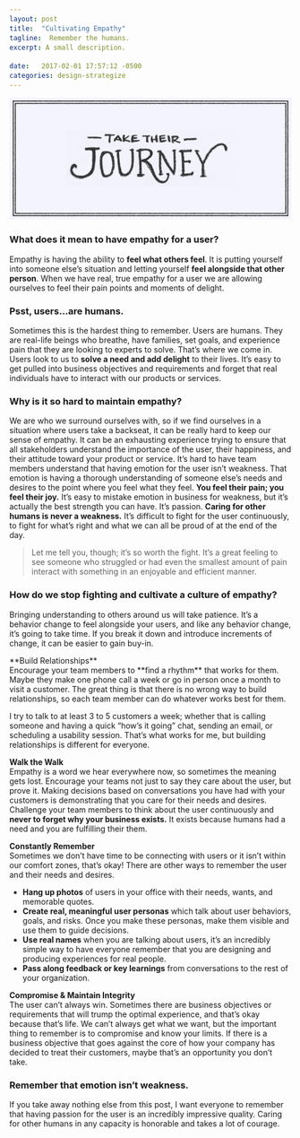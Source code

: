```yaml
---
layout: post
title:  "Cultivating Empathy"
tagline:  Remember the humans.
excerpt: A small description.

date:   2017-02-01 17:57:12 -0500
categories: design-strategize
---
```


![I didn't come this far, to only come this far.](/assets/uploads/photos/create/Quote_Empathy.png)

### What does it mean to have empathy for a user?
Empathy is having the ability to **feel what others feel**. It is putting yourself into someone else’s situation and letting yourself **feel alongside that other person**. When we have real, true empathy for a user we are allowing ourselves to feel their pain points and moments of delight.

### Psst, users...are humans.
Sometimes this is the hardest thing to remember. Users are humans. They are real-life beings who breathe, have families, set goals, and experience pain that they are looking to experts to solve. That’s where we come in. Users look to us to **solve a need and add delight** to their lives. It’s easy to get pulled into business objectives and requirements and forget that real individuals have to interact with our products or services.

### Why is it so hard to maintain empathy?
We are who we surround ourselves with, so if we find ourselves in a situation where users take a backseat, it can be really hard to keep our sense of empathy. It can be an exhausting experience trying to ensure that all stakeholders understand the importance of the user, their happiness, and their attitude toward your product or service. It’s hard to have team members understand that having emotion for the user isn’t weakness. That emotion is having a thorough understanding of someone else’s needs and desires to the point where you feel what they feel. **You feel their pain; you feel their joy.** It’s easy to mistake emotion in business for weakness, but it’s actually the best strength you can have. It’s passion. **Caring for other humans is never a weakness.** It’s difficult to fight for the user continuously, to fight for what’s right and what we can all be proud of at the end of the day.

> Let me tell you, though; it’s so worth the fight. It’s a great feeling to see someone who struggled or had even the smallest amount of pain interact with something in an enjoyable and efficient manner.

### How do we stop fighting and cultivate a culture of empathy?
Bringing understanding to others around us will take patience. It’s a behavior change to feel alongside your users, and like any behavior change, it’s going to take time. If you break it down and introduce increments of change, it can be easier to gain buy-in.

<div class="ml-5" markdown="1">
**Build Relationships**<br>
Encourage your team members to **find a rhythm** that works for them. Maybe they make one phone call a week or go in person once a month to visit a customer. The great thing is that there is no wrong way to build relationships, so each team member can do whatever works best for them.

I try to talk to at least 3 to 5 customers a week; whether that is calling someone and having a quick “how’s it going” chat, sending an email, or scheduling a usability session. That’s what works for me, but building relationships is different for everyone.

**Walk the Walk**<br>
Empathy is a word we hear everywhere now, so sometimes the meaning gets lost. Encourage your teams not just to say they care about the user, but prove it. Making decisions based on conversations you have had with your customers is demonstrating that you care for their needs and desires. Challenge your team members to think about the user continuously and **never to forget why your business exists.** It exists because humans had a need and you are fulfilling their them.

**Constantly Remember**<br>
Sometimes we don’t have time to be connecting with users or it isn’t within our comfort zones, that’s okay! There are other ways to remember the user and their needs and desires.

* **Hang up photos** of users in your office with their needs, wants, and memorable quotes.
* **Create real, meaningful user personas** which talk about user behaviors, goals, and risks. Once you make these personas, make them visible and use them to guide decisions.
* **Use real names** when you are talking about users, it’s an incredibly simple way to have everyone remember that you are designing and producing experiences for real people.
* **Pass along feedback or key learnings** from conversations to the rest of your organization.

**Compromise & Maintain Integrity**<br>
The user can’t always win. Sometimes there are business objectives or requirements that will trump the optimal experience, and that’s okay because that’s life. We can’t always get what we want, but the important thing to remember is to compromise and know your limits. If there is a business objective that goes against the core of how your company has decided to treat their customers, maybe that’s an opportunity you don’t take.
</div>

### Remember that emotion isn’t weakness.
If you take away nothing else from this post, I want everyone to remember that having passion for the user is an incredibly impressive quality. Caring for other humans in any capacity is honorable and takes a lot of courage.
